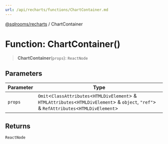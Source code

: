 ```yaml
---
url: /api/recharts/functions/ChartContainer.md
---
```

[@sqlrooms/recharts](../index.md) / ChartContainer

# Function: ChartContainer()

> **ChartContainer**(`props`): `ReactNode`

## Parameters

| Parameter | Type |
| ------ | ------ |
| `props` | `Omit`<`ClassAttributes`<`HTMLDivElement`> & `HTMLAttributes`<`HTMLDivElement`> & `object`, `"ref"`> & `RefAttributes`<`HTMLDivElement`> |

## Returns

`ReactNode`
